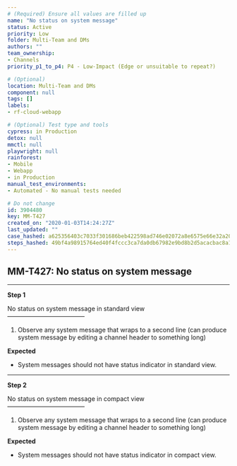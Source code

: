 ```yaml
---
# (Required) Ensure all values are filled up
name: "No status on system message"
status: Active
priority: Low
folder: Multi-Team and DMs
authors: ""
team_ownership: 
- Channels
priority_p1_to_p4: P4 - Low-Impact (Edge or unsuitable to repeat?)

# (Optional)
location: Multi-Team and DMs
component: null
tags: []
labels: 
- rf-cloud-webapp

# (Optional) Test type and tools
cypress: in Production
detox: null
mmctl: null
playwright: null
rainforest: 
- Mobile
- Webapp
- in Production
manual_test_environments: 
- Automated - No manual tests needed

# Do not change
id: 3904480
key: MM-T427
created_on: "2020-01-03T14:24:27Z"
last_updated: ""
case_hashed: a625356403c7033f301686beb422598ad746e02072a8e6575e66e32a202db06e2ec241a0c10f4a8ee65328f7962852bf
steps_hashed: 49bf4a98915764ed40f4fccc3ca7da0db67982e9bd8b2d5acacbac8a1ca9a29e093d0f1561fa59503554fd8c1b5dc7c4
---
```


<!-- (Auto-generated) Based on frontmatter's "key" and "name" -->

## MM-T427: No status on system message

---

**Step 1**

No status on system message in standard view\
–––––––––––––––––––––––––

1. Observe any system message that wraps to a second line (can produce system message by editing a channel header to something long)

**Expected**

- System messages should not have status indicator in standard view.

---

**Step 2**

No status on system message in compact view\
–––––––––––––––––––––––––

1. Observe any system message that wraps to a second line (can produce system message by editing a channel header to something long)

**Expected**

- System messages should not have status indicator in compact view.
